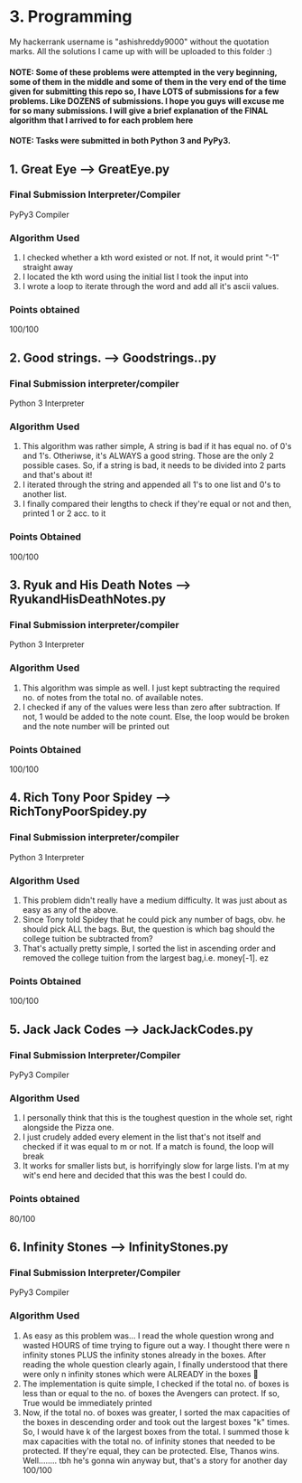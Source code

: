 # **3. Programming**
My hackerrank username is "ashishreddy9000" without the quotation marks. All the solutions I came up with will be uploaded to this folder :)
#### **NOTE: Some of these problems were attempted in the very beginning, some of them in the middle and some of them in the very end of the time given for submitting this repo so, I have LOTS of submissions for a few problems. Like DOZENS of submissions. I hope you guys will excuse me for so many submissions. I will give a brief explanation of the FINAL algorithm that I arrived to for each problem here**
#### **NOTE: Tasks were submitted in both Python 3 and PyPy3.**
## **1. Great Eye --> GreatEye.py**
### **Final Submission Interpreter/Compiler**
PyPy3 Compiler
### **Algorithm Used**
1. I checked whether a kth word existed or not. If not, it would print "-1" straight away
2. I located the kth word using the initial list I took the input into
3. I wrote a loop to iterate through the word and add all it's ascii values.
### **Points obtained**
100/100
## **2. Good strings. --> Goodstrings..py**
### **Final Submission interpreter/compiler**
Python 3 Interpreter
### **Algorithm Used**
1. This algorithm was rather simple, A string is bad if it has equal no. of 0's and 1's. Otheriwse, it's ALWAYS a good string. Those are the only 2 possible cases. So, if a string is bad, it needs to be divided into 2 parts and that's about it!
2. I iterated through the string and appended all 1's to one list and 0's to another list.
3. I finally compared their lengths to check if they're equal or not and then, printed 1 or 2 acc. to it
### **Points Obtained**
100/100
## **3. Ryuk and His Death Notes --> RyukandHisDeathNotes.py**
### **Final Submission interpreter/compiler**
Python 3 Interpreter
### **Algorithm Used**
1. This algorithm was simple as well. I just kept subtracting the required no. of notes from the total no. of available notes.
2. I checked if any of the values were less than zero after subtraction. If not, 1 would be added to the note count. Else, the loop would be broken and the note number will be printed out
### **Points Obtained**
100/100
## **4. Rich Tony Poor Spidey --> RichTonyPoorSpidey.py**
### **Final Submission interpreter/compiler**
Python 3 Interpreter
### **Algorithm Used**
1. This problem didn't really have a medium difficulty. It was just about as easy as any of the above. 
2. Since Tony told Spidey that he could pick any number of bags, obv. he should pick ALL the bags. But, the question is which bag should the college tuition be subtracted from?
3. That's actually pretty simple, I sorted the list in ascending order and removed the college tuition from the largest bag,i.e. money[-1]. ez
### **Points Obtained**
100/100
## **5. Jack Jack Codes --> JackJackCodes.py**
### **Final Submission Interpreter/Compiler**
PyPy3 Compiler
### **Algorithm Used**
1. I personally think that this is the toughest question in the whole set, right alongside the Pizza one.
2. I just crudely added every element in the list that's not itself and checked if it was equal to m or not. If a match is found, the loop will break
3. It works for smaller lists but, is horrifyingly slow for large lists. I'm at my wit's end here and decided that this was the best I could do. 
### **Points obtained**
80/100
## **6. Infinity Stones --> InfinityStones.py**
### **Final Submission Interpreter/Compiler**
PyPy3 Compiler
### **Algorithm Used**
1. As easy as this problem was... I read the whole question wrong and wasted HOURS of time trying to figure out a way. I thought there were n infinity stones PLUS the infinity stones already in the boxes. After reading the whole question clearly again, I finally understood that there were only n infinity stones which were ALREADY in the boxes :facepalm:
2. The implementation is quite simple, I checked if the total no. of boxes is less than or equal to the no. of boxes the Avengers can protect. If so, True would be immediately printed
3. Now, if the total no. of boxes was greater, I sorted the max capacities of the boxes in descending order and took out the largest boxes "k" times. So, I would have k of the largest boxes from the total. I summed those k max capacities with the total no. of infinity stones that needed to be protected. If they're equal, they can be protected. Else, Thanos wins. Well........ tbh he's gonna win anyway but, that's a story for another day
100/100
